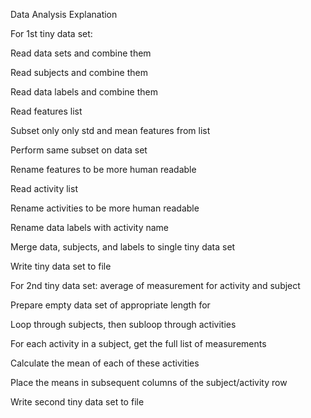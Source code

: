 Data Analysis Explanation

For 1st tiny data set:

Read data sets and combine them

Read subjects and combine them

Read data labels and combine them


Read features list

Subset only only std and mean features from list

Perform same subset on data set

Rename features to be more human readable

Read activity list

Rename activities to be more human readable

Rename data labels with activity name

Merge data, subjects, and labels to single tiny data set

Write tiny data set to file

For 2nd tiny data set: average of measurement for activity and subject

Prepare empty data set of appropriate length for

Loop through subjects, then subloop through activities

For each activity in a subject, get the full list of measurements

Calculate the mean of each of these activities

Place the means in subsequent columns of the subject/activity row

Write second tiny data set to file
